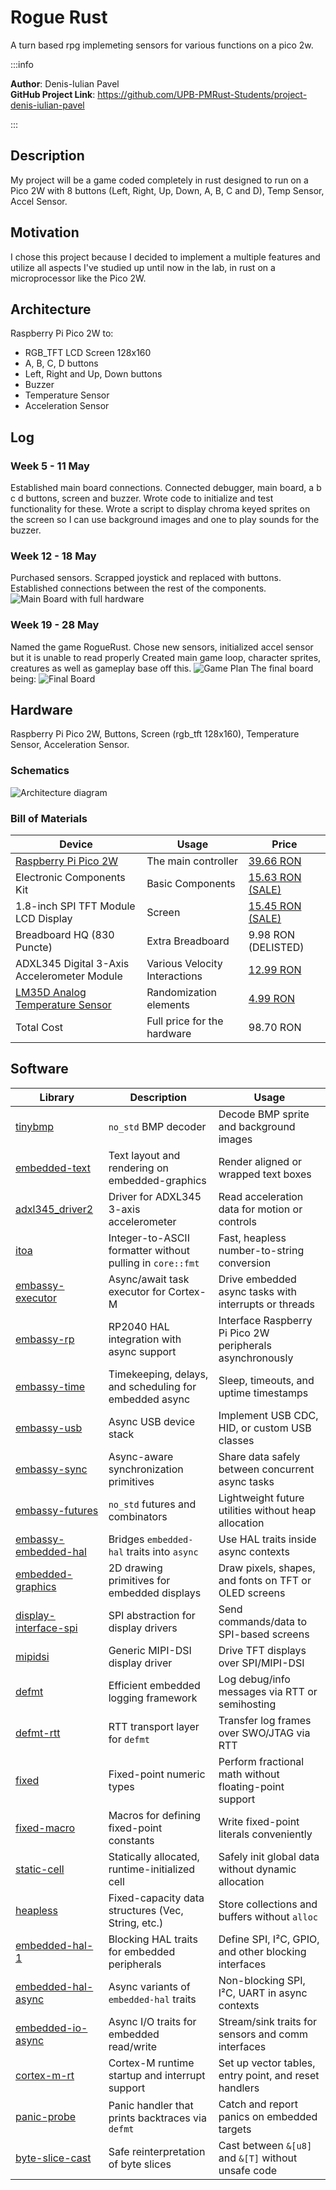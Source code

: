 # Rogue Rust
A turn based rpg implemeting sensors for various functions on a pico 2w.

:::info 

**Author**: Denis-Iulian Pavel \
**GitHub Project Link**: https://github.com/UPB-PMRust-Students/project-denis-iulian-pavel

:::

## Description

My project will be a game coded completely in rust designed to run on a Pico 2W with 8 buttons (Left, Right, Up, Down, A, B, C and D), Temp Sensor, Accel Sensor.

## Motivation

I chose this project because I decided to implement a multiple features and utilize all aspects I've studied up until now in the lab, in rust on a microprocessor like the Pico 2W. 

## Architecture 

Raspberry Pi Pico 2W to:
- RGB_TFT LCD Screen 128x160
- A, B, C, D buttons
- Left, Right and Up, Down buttons
- Buzzer
- Temperature Sensor
- Acceleration Sensor

## Log

<!-- write your progress here every week -->

### Week 5 - 11 May

Established main board connections. Connected debugger, main board, a b c d buttons, screen and buzzer.
Wrote code to initialize and test functionality for these.
Wrote a script to display chroma keyed sprites on the screen so I can use background images and one to play sounds for the buzzer.

### Week 12 - 18 May

Purchased sensors. Scrapped joystick and replaced with buttons.
Established connections between the rest of the components.
![Main Board with full hardware](boardhardware1.webp)

### Week 19 - 28 May

Named the game RogueRust.
Chose new sensors, initialized accel sensor but it is unable to read properly
Created main game loop, character sprites, creatures as well as gameplay base off this.
![Game Plan](gameplanning.webp)
The final board being:
![Final Board](finalboard.webp)

## Hardware

Raspberry Pi Pico 2W, Buttons, Screen (rgb_tft 128x160), Temperature Sensor, Acceleration Sensor.

### Schematics

![Architecture diagram](roguerust.svg)

### Bill of Materials


| Device | Usage | Price |
|--------|--------|-------|
|[Raspberry Pi Pico 2W](https://www.raspberrypi.com/products/raspberry-pi-pico-2/)|The main controller|[39.66 RON](https://www.optimusdigital.ro/ro/placi-raspberry-pi/13327-raspberry-pi-pico-2-w.html?search_query=pico+2w&results=33)|
|Electronic Components Kit|Basic Components|[15.63 RON (SALE)](https://www.aliexpress.com/item/1005007636611675.html?spm=a2g0o.order_list.order_list_main.5.3bab1802f07p9F)|
|1.8-inch SPI TFT Module LCD Display|Screen|[15.45 RON (SALE)](https://www.aliexpress.com/item/1005007174990368.html?spm=a2g0o.order_list.order_list_main.10.3bab1802f07p9F)|
|Breadboard HQ (830 Puncte)|Extra Breadboard|9.98 RON (DELISTED)|
|ADXL345 Digital 3-Axis Accelerometer Module|Various Velocity Interactions|[12.99 RON](https://www.optimusdigital.ro/en/inertial-sensors/97-adxl345-tripple-axis-accelerometer.html)|
|[LM35D Analog Temperature Sensor](https://www.optimusdigital.ro/en/index.php?controller=attachment&id_attachment=1448)|Randomization elements|[4.99 RON](https://www.optimusdigital.ro/en/sensors/1469-lm35d-analog-temperature-sensor-to-92.html)|
|Total Cost|Full price for the hardware|98.70 RON|

## Software

| Library | Description | Usage |
|---------|-------------|-------|
| [tinybmp](https://crates.io/crates/tinybmp)                             | `no_std` BMP decoder                                      | Decode BMP sprite and background images                   |
| [embedded-text](https://crates.io/crates/embedded-text)                 | Text layout and rendering on embedded-graphics            | Render aligned or wrapped text boxes                      |
| [adxl345\_driver2](https://crates.io/crates/adxl345_driver2)            | Driver for ADXL345 3-axis accelerometer                   | Read acceleration data for motion or controls             |
| [itoa](https://crates.io/crates/itoa)                                   | Integer-to-ASCII formatter without pulling in `core::fmt` | Fast, heapless number-to-string conversion                |
| [embassy-executor](https://github.com/embassy-rs/embassy)               | Async/await task executor for Cortex-M                    | Drive embedded async tasks with interrupts or threads     |
| [embassy-rp](https://github.com/embassy-rs/embassy)                     | RP2040 HAL integration with async support                 | Interface Raspberry Pi Pico 2W peripherals asynchronously |
| [embassy-time](https://github.com/embassy-rs/embassy)                   | Timekeeping, delays, and scheduling for embedded async    | Sleep, timeouts, and uptime timestamps                    |
| [embassy-usb](https://github.com/embassy-rs/embassy)                    | Async USB device stack                                    | Implement USB CDC, HID, or custom USB classes             |
| [embassy-sync](https://github.com/embassy-rs/embassy)                   | Async-aware synchronization primitives                    | Share data safely between concurrent async tasks          |
| [embassy-futures](https://github.com/embassy-rs/embassy)                | `no_std` futures and combinators                          | Lightweight future utilities without heap allocation      |
| [embassy-embedded-hal](https://github.com/embassy-rs/embassy)           | Bridges `embedded-hal` traits into `async`                | Use HAL traits inside async contexts                      |
| [embedded-graphics](https://crates.io/crates/embedded-graphics)         | 2D drawing primitives for embedded displays               | Draw pixels, shapes, and fonts on TFT or OLED screens     |
| [display-interface-spi](https://crates.io/crates/display-interface-spi) | SPI abstraction for display drivers                       | Send commands/data to SPI-based screens                   |
| [mipidsi](https://crates.io/crates/mipidsi)                             | Generic MIPI-DSI display driver                           | Drive TFT displays over SPI/MIPI-DSI                      |
| [defmt](https://crates.io/crates/defmt)                                 | Efficient embedded logging framework                      | Log debug/info messages via RTT or semihosting            |
| [defmt-rtt](https://crates.io/crates/defmt-rtt)                         | RTT transport layer for `defmt`                           | Transfer log frames over SWO/JTAG via RTT                 |
| [fixed](https://crates.io/crates/fixed)                                 | Fixed-point numeric types                                 | Perform fractional math without floating-point support    |
| [fixed-macro](https://crates.io/crates/fixed-macro)                     | Macros for defining fixed-point constants                 | Write fixed-point literals conveniently                   |
| [static-cell](https://crates.io/crates/static-cell)                     | Statically allocated, runtime-initialized cell            | Safely init global data without dynamic allocation        |
| [heapless](https://crates.io/crates/heapless)                           | Fixed-capacity data structures (Vec, String, etc.)        | Store collections and buffers without `alloc`             |
| [embedded-hal-1](https://crates.io/crates/embedded-hal)                 | Blocking HAL traits for embedded peripherals              | Define SPI, I²C, GPIO, and other blocking interfaces      |
| [embedded-hal-async](https://crates.io/crates/embedded-hal-async)       | Async variants of `embedded-hal` traits                   | Non-blocking SPI, I²C, UART in async contexts             |
| [embedded-io-async](https://crates.io/crates/embedded-io-async)         | Async I/O traits for embedded read/write                  | Stream/sink traits for sensors and comm interfaces        |
| [cortex-m-rt](https://crates.io/crates/cortex-m-rt)                     | Cortex-M runtime startup and interrupt support            | Set up vector tables, entry point, and reset handlers     |
| [panic-probe](https://crates.io/crates/panic-probe)                     | Panic handler that prints backtraces via `defmt`          | Catch and report panics on embedded targets               |
| [byte-slice-cast](https://crates.io/crates/byte-slice-cast)             | Safe reinterpretation of byte slices                      | Cast between `&[u8]` and `&[T]` without unsafe code       |

